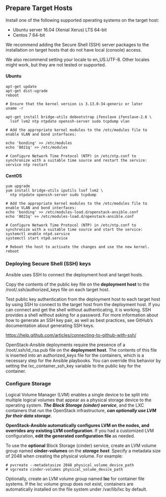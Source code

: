 ## Prepare Target Hosts

Install one of the following supported operating systems on the target host:
- Ubuntu server 16.04 (Xenial Xerus) LTS 64-bit
- Centos 7 64-bit

We recommend adding the Secure Shell (SSH) server packages to the installation on target hosts that do not have local (console) access.

We also recommend setting your locale to en_US.UTF-8. Other locales might work, but they are not tested or supported.


#### Ubuntu 
````
apt-get update
apt-get dist-ugrade
reboot

# Ensure that the kernel version is 3.13.0-34-generic or later
uname -r

apt-get install bridge-utils debootstrap ifenslave ifenslave-2.6 \
  lsof lvm2 ntp ntpdate openssh-server sudo tcpdump vlan
  
# Add the appropriate kernel modules to the /etc/modules file to enable VLAN and bond interfaces:

echo 'bonding' >> /etc/modules
echo '8021q' >> /etc/modules

# Configure Network Time Protocol (NTP) in /etc/ntp.conf to synchronize with a suitable time source and restart the service:
service ntp restart
````

#### CentOS
````
yum upgrade
yum install bridge-utils iputils lsof lvm2 \
  ntp ntpdate openssh-server sudo tcpdump

# Add the appropriate kernel modules to the /etc/modules file to enable VLAN and bond interfaces:
echo 'bonding' >> /etc/modules-load.d/openstack-ansible.conf
echo '8021q' >> /etc/modules-load.d/openstack-ansible.conf

# Configure Network Time Protocol (NTP) in /etc/ntp.conf to synchronize with a suitable time source and start the service:
systemctl enable ntpd.service
systemctl start ntpd.service

# Reboot the host to activate the changes and use the new kernel.
reboot
````

### Deploying Secure Shell (SSH) keys

Ansible uses SSH to connect the deployment host and target hosts.

Copy the contents of the public key file on the **deployment host** to the /root/.ssh/authorized_keys file on each target host.

Test public key authentication from the deployment host to each target host by using SSH to connect to the target host from the deployment host. If you can connect and get the shell without authenticating, it is working. SSH provides a shell without asking for a password.
For more information about how to generate an SSH key pair, as well as best practices, see GitHub’s documentation about generating SSH keys.

https://help.github.com/articles/connecting-to-github-with-ssh/

OpenStack-Ansible deployments require the presence of a /root/.ssh/id_rsa.pub file on the **deployment host**. The contents of this file is inserted into an authorized_keys file for the containers, which is a necessary step for the Ansible playbooks. You can override this behavior by setting the lxc_container_ssh_key variable to the public key for the container.

### Configure Storage
Logical Volume Manager (LVM) enables a single device to be split into multiple logical volumes that appear as a physical storage device to the operating system. ***The Block Storage (cinder) service***, and the LXC containers that run the OpenStack infrastructure, ***can optionally use LVM for their data storage***.

**OpenStack-Ansible automatically configures LVM on the nodes, and overrides any existing LVM configuration**. If you had a customized LVM configuration, **edit the generated configuration file** as needed.

To use the **optional** Block Storage (cinder) service, create an LVM volume group named **cinder-volumes** on the ***storage host***. Specify a metadata size of 2048 when creating the physical volume. For example:

````
# pvcreate --metadatasize 2048 physical_volume_device_path
# vgcreate cinder-volumes physical_volume_device_path
````

Optionally, create an LVM volume group named **lxc** for container file systems. If the lxc volume group does not exist, containers are automatically installed on the file system under /var/lib/lxc by default.


